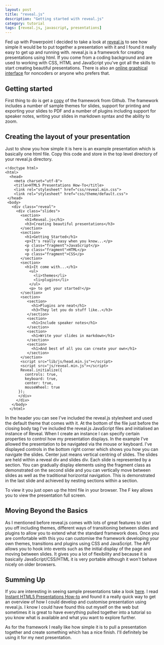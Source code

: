 ```yaml
---
layout: post
title: "reveal.js"
description: "Getting started with reveal.js"
category: tutorial
tags: [reveal.js, javascript, presentations]
---
```

Fed up with Powerpoint I decided to take a look at [reveal.js](http://lab.hakim.se/reveal-js/#/) to see how simple it would be to put together a presentation with it and I found it really easy to get up and running with. reveal.js is a framework for creating presentations using html. If you come from a coding background and are used to working with CSS, HTML and JavaScript you've got all the skills to start creating beautiful presentations. There is also an [online graphical interface](http://slid.es/) for noncoders or anyone who prefers that.

## Getting started

First thing to do is get a [copy](https://github.com/hakimel/reveal.js/) of the framework from Github. The framework includes a number of sample themes for slides, support for printing and exporting your slides to PDF and a number of plugins including support for speaker notes, writing your slides in markdown syntax and the ability to zoom.

## Creating the layout of your presentation

Just to show you how simple it is here is an example presentation which is basically one html file. Copy this code and store in the top level directory of your reveal.js directory.

    <!doctype html>
    <html>
      <head>
        <meta charset="utf-8">
	    <title>HTML5 Presentations How-To</title>
	    <link rel="stylesheet" href="css/reveal.min.css">
	    <link rel="stylesheet" href="css/theme/default.css">
     </head>
     <body>
       <div class="reveal">
	     <div class="slides">
	       <section>
             <h1>Reveal.js</h1>
             <h3>Creating beautiful presentations</h3>
           </section>
           <section>
             <h1>Getting Started</h1>
             <p>It's really easy when you know...</p>
             <p class="fragment">JavaScript</p>
             <p class="fragment">HTML</p>
             <p class="fragment">CSS</p>
           </section>
	       <section>
             <h1>It come with...</h1>
               <ul>
                 <li>themes</li>
                 <li>plugins</li>
               </ul>
               <p> to get your started!</p>
           </section>
           <section>
              <section>
                <h1>Plugins are neat</h1>
                <h3>They let you do stuff like..</h3>
              </section>
              <section>
                <h1>Include speaker notes</h1>
              </section>
              <section>
                <h1>Write your slides in markdown</h1>
              </section>
              <section>
                <h1>And best of all you can create your own</h1>
              </section>
           </section>
	       <script src="lib/js/head.min.js"></script>
	       <script src="js/reveal.min.js"></script>
           Reveal.initialize({
             controls: true,
             keyboard: true,
             center: true,
             mouseWheel: true
		  });
          </div>
         </div>
       </body>
      </html>

In the header you can see I've included the reveal.js stylesheet and used the default theme that comes with it. At the bottom of the file just before the closing body tag I've included the reveal.js JavaScript files and initialised an instance of Reveal. When I create an instance I can specify certain properties to control how my presentation displays. In the example I've allowed the presentation to be navigated via the mouse or keyboard. I've displayed controls in the bottom right corner which shows you how you can navigate the slides. Center just means vertical centring of slides.
The slides are held within a reveal div and slides div. Each slide is represented by a section. You can gradually display elements using the fragment class as demonstrated on the second slide and you can vertically move between slides as well as the traditional horizontal navigation. This is demonstrated in the last slide and achieved by nesting sections within a section.

To view it you just open up the html file in your browser. The F key allows you to view the presentation full screen. 

## Moving Beyond the Basics

As I mentioned before reveal.js comes with lots of great features to start you off including themes, different ways of transitioning between slides and plugins to allow you to extend what the standard framework does. Once you are comfortable with this you can customise the framework developing your own themes, transitions and plugins using CSS and JavaScript. The API allows you to hook into events such as the initial display of the page and moving between slides. It gives you a lot of flexibility and because it is basically JavaScript/CSS/HTML it is very portable although it won't behave nicely on older browsers.

## Summing Up

If you are interesting in seeing sample presentations take a look [here](https://github.com/hakimel/reveal.js/wiki/Example-Presentations). I read [Instant HTML5 Presentations How-to](http://www.packtpub.com/how-to-html5-presentations/book) and found it a really quick way to get an overview of how I could develop and customise presentation using reveal.js. I know I could have found this out myself on the web but sometimes it is great to have everything pulled together into a tutorial so you know what is available and what you want to explore further.

As for the framework I really like how simple it is to pull a presentation together and create something which has a nice finish. I'll definitely be using it for my next presentation.